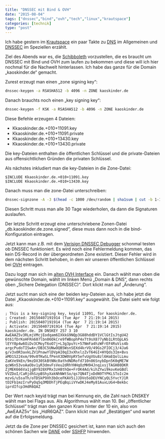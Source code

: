 ```yaml
---
title: "DNSSEC mit Bind & OVH"
date: "2015-08-04"
tags: ["dnssec","bind","ovh","tech","linux","krautspace"]
categories: [technik]
type: "post"
---
```


Ich habe gestern im [Krautspace](https://www.krautspace.de/) ein paar Takte zu [DNS](http://en.wikipedia.org/wiki/Domain_Name_System) im Allgemeinen und [DNSSEC](http://en.wikipedia.org/wiki/Domain_Name_System_Security_Extensions) im Speziellen erzählt.

Ziel des Abends war es, die [Schibboleth](http://en.wikipedia.org/wiki/Shibboleth) vorzustellen, die es braucht um DNSSEC mit Bind und OVH zum laufen zu bekommen und diese will ich hier nochmal für die Nachwelt hinterlassen. Ich habe das ganze für die Domain „kaoskinder.de“ gemacht.

Zurest erzeugt man einen „zone signing key“:

```bash
dnssec-keygen -a RSASHA512 -b 4096 -n ZONE kaoskinder.de
```

Danach brauchts noch einen „key signing key“:

```bash
dnssec-keygen -f KSK -a RSASHA512 -b 4096 -n ZONE kaoskinder.de
```

Diese Befehle erzeugen 4 Dateien:

* Kkaoskinder.de.+010+11091.key
* Kkaoskinder.de.+010+11091.private
* Kkaoskinder.de.+010+13430.key
* Kkaoskinder.de.+010+13430.private

Die key-Dateien enthalten die öffentlichen Schlüssel und die private-Dateien aus offensichtlichen Gründen die privaten Schlüssel.

Als nächstes inkludiert man die key-Dateien in die Zone-Datei:

```dns
$INCLUDE Kkaoskinder.de.+010+11091.key
$INCLUDE Kkaoskinder.de.+010+13430.key
```

Danach muss man die zone-Datei unterschreiben:

```bash
dnssec-signzone -A -3 $(head -c 1000 /dev/random | sha1sum | cut -b 1-16) -N INCREMENT -o kaoskinder.de -t db.kaoskinder.de.zone
```

Diesen Schritt muss man alle 30 Tage wiederholen, da dann die Signaturen auslaufen.

Der letzte Schritt erzeugt eine unterschriebene Zonen-Datei „db.kaoskinder.de.zone.signed“, diese muss dann noch in die bind-Konfiguration eintragen.

Jetzt kann man z.B. mit dem [Verisign DNSSEC Debugger](http://dnssec-debugger.verisignlabs.com/) schonmal testen ob DNSSEC funktioniert. Es wird noch eine Fehlermeldung kommen, das kein DS-Record in der übergeordneten Zone existiert. Dieser Fehler wird in dem nächsten Schritt behoben, in dem wir unseren öffentlichen Schlüssel bei [OVH](http://www.ovh.de/) eintragen.

Dazu loggt man sich im [alten OVH Interface](https://www.ovh.de/managerv3/login.pl?xsldoc=&domain=&time=&language=de&csid=&ticketId=&level=) ein. Danach wählt man oben die gewünschte Domain, wählt im linken Menü „Domain & DNS“, dann rechts oben „Sichere Delegation (DNSSEC)“. Dort klickt man auf „Änderung“.

Jetzt sucht man sich eine der beiden key-Dateien aus, ich habe jetzt die Datei „Kkaoskinder.de.+010+11091.key“ ausgewählt. Die Datei sieht wie folgt aus:

```dns
; This is a key-signing key, keyid 11091, for kaoskinder.de.
; Created: 20150407191914 (Tue Apr  7 21:19:14 2015)
; Publish: 20150407191914 (Tue Apr  7 21:19:14 2015)
; Activate: 20150407191914 (Tue Apr  7 21:19:14 2015)
kaoskinder.de. IN DNSKEY 257 3 10 AwEAAZ5v3RLmjVMcjEodqam6IXkkG9NQp3G88hddDY1VClGtIsJtgU42 6t61fDrKoHFRn607lbn06OkCre9fWBophP4xTt9sX877yNb1LRtOpLAS lEYY8p4w6OiDv3CMoyT6oO7j+L3g3puYc+57NmFa4hzWFrEF4RuVis4b argcPudoTISwA+/DB3C5UNwOQB5WsnSEXd4krVO/49Gs2FIOCj3/4Ja6 g/v3x0R3axkLZV1PnawYlDVpAI0qI3xXhxlzZvT64GI+HYQds3Im+Bvs aMO1S224xm/99v0TKwSLfPenX3DW0VpRY5efvUgVUu8zl6HaEQolLLmu ZaKVe9kEn/9mzDX30SkBtNNc0athdNDRofd710n86SnybDpn5K0qME7W qcW6n53voAaObv1yR3dmvFsVeu2dRhYHHqOzMH94JnqixsjTAGH80DKR ZjMEK666Va1jgBY928XPRx3zH8thQe+FrOK4Ad/kihZYwi9kovKeGBdl VVZDoI/CaRjdhSzpBShyXakNhNWtSo/qs7QN4TjxDdN9TYPKLSToIc2m mzvG/u5saTh/oTDSkP9Xh3bOceFKAV5iJJDVo5oDEUYNCyQL5YvcYJ1R tD2Fb1mzIrvPyOq5q3MDDhTjPEqBqiiVYwDKJ4eMy81AuxLUG4+Bekbc iprdIfcp3HdR6QAZ
```

Der Wert nach keyid trägt man bei Kennung ein, die Zahl nach DNSKEY wählt man bei Flags aus. Als Algorithmus wählt man 10. Bei „öffentlicher Schlüssel“ trägt man den ganzen Kram hinter der 10 ein, also von „AwEAAZ5v“ bis „HdR6QAZ“. Dann klickt man auf „Bestätigen“ und wartet auf die Erfolgsmeldung.

Jetzt da die Zone per DNSSEC gesichert ist, kann man sich auch den schönen Sachen wie [DANE](http://en.wikipedia.org/wiki/DNS-based_Authentication_of_Named_Entities) oder [SSHFP](http://de.wikipedia.org/wiki/SSHFP_Resource_Record) hinwenden.